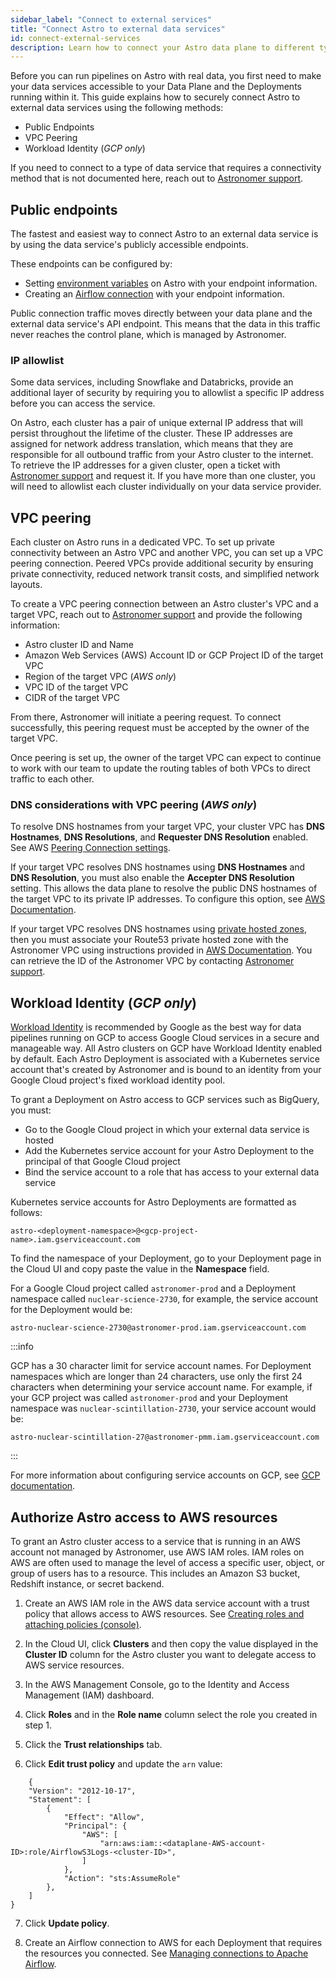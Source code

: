 ```yaml
---
sidebar_label: "Connect to external services"
title: "Connect Astro to external data services"
id: connect-external-services
description: Learn how to connect your Astro data plane to different types of external data services.
---
```


Before you can run pipelines on Astro with real data, you first need to make your data services accessible to your Data Plane and the Deployments running within it. This guide explains how to securely connect Astro to external data services using the following methods:

- Public Endpoints
- VPC Peering
- Workload Identity (_GCP only_)

If you need to connect to a type of data service that requires a connectivity method that is not documented here, reach out to [Astronomer support](https://support.astronomer.io).

## Public endpoints

The fastest and easiest way to connect Astro to an external data service is by using the data service's publicly accessible endpoints.

These endpoints can be configured by:

- Setting [environment variables](environment-variables.md) on Astro with your endpoint information.
- Creating an [Airflow connection](https://airflow.apache.org/docs/apache-airflow/stable/howto/connection.html) with your endpoint information.

Public connection traffic moves directly between your data plane and the external data service's API endpoint. This means that the data in this traffic never reaches the control plane, which is managed by Astronomer.

### IP allowlist

Some data services, including Snowflake and Databricks, provide an additional layer of security by requiring you to allowlist a specific IP address before you can access the service.

On Astro, each cluster has a pair of unique external IP address that will persist throughout the lifetime of the cluster. These IP addresses are assigned for network address translation, which means that they are responsible for all outbound traffic from your Astro cluster to the internet. To retrieve the IP addresses for a given cluster, open a ticket with [Astronomer support](https://support.astronomer.io) and request it. If you have more than one cluster, you will need to allowlist each cluster individually on your data service provider.

## VPC peering

Each cluster on Astro runs in a dedicated VPC. To set up private connectivity between an Astro VPC and another VPC, you can set up a VPC peering connection. Peered VPCs provide additional security by ensuring private connectivity, reduced network transit costs, and simplified network layouts.

To create a VPC peering connection between an Astro cluster's VPC and a target VPC, reach out to [Astronomer support](https://support.astronomer.io) and provide the following information:

- Astro cluster ID and Name
- Amazon Web Services (AWS) Account ID or GCP Project ID of the target VPC
- Region of the target VPC (_AWS only_)
- VPC ID of the target VPC
- CIDR of the target VPC

From there, Astronomer will initiate a peering request. To connect successfully, this peering request must be accepted by the owner of the target VPC.

Once peering is set up, the owner of the target VPC can expect to continue to work with our team to update the routing tables of both VPCs to direct traffic to each other.

### DNS considerations with VPC peering (_AWS only_)

To resolve DNS hostnames from your target VPC, your cluster VPC has **DNS Hostnames**, **DNS Resolutions**, and **Requester DNS Resolution** enabled. See AWS [Peering Connection settings](https://docs.aws.amazon.com/vpc/latest/peering/modify-peering-connections.html).  

If your target VPC resolves DNS hostnames using **DNS Hostnames** and **DNS Resolution**, you must also enable the **Accepter DNS Resolution** setting. This allows the data plane to resolve the public DNS hostnames of the target VPC to its private IP addresses. To configure this option, see [AWS Documentation](https://docs.aws.amazon.com/vpc/latest/peering/modify-peering-connections.html).

If your target VPC resolves DNS hostnames using [private hosted zones](https://docs.aws.amazon.com/Route53/latest/DeveloperGuide/hosted-zones-private.html), then you must associate your Route53 private hosted zone with the Astronomer VPC using instructions provided in [AWS Documentation](https://aws.amazon.com/premiumsupport/knowledge-center/route53-private-hosted-zone/). You can retrieve the ID of the Astronomer VPC by contacting [Astronomer support](https://support.astronomer.io).

## Workload Identity (_GCP only_)

[Workload Identity](https://cloud.google.com/kubernetes-engine/docs/concepts/workload-identity) is recommended by Google as the best way for data pipelines running on GCP to access Google Cloud services in a secure and manageable way. All Astro clusters on GCP have Workload Identity enabled by default. Each Astro Deployment is associated with a Kubernetes service account that's created by Astronomer and is bound to an identity from your Google Cloud project's fixed workload identity pool.

To grant a Deployment on Astro access to GCP services such as BigQuery, you must:

- Go to the Google Cloud project in which your external data service is hosted
- Add the Kubernetes service account for your Astro Deployment to the principal of that Google Cloud project
- Bind the service account to a role that has access to your external data service

Kubernetes service accounts for Astro Deployments are formatted as follows:

```text
astro-<deployment-namespace>@<gcp-project-name>.iam.gserviceaccount.com
```

To find the namespace of your Deployment, go to your Deployment page in the Cloud UI and copy paste the value in the **Namespace** field.

For a Google Cloud project called `astronomer-prod` and a Deployment namespace called `nuclear-science-2730`, for example, the service account for the Deployment would be:

```text
astro-nuclear-science-2730@astronomer-prod.iam.gserviceaccount.com
```

:::info

GCP has a 30 character limit for service account names. For Deployment namespaces which are longer than 24 characters, use only the first 24 characters when determining your service account name. For example, if your GCP project was called `astronomer-prod` and your Deployment namespace was `nuclear-scintillation-2730`, your service account would be:

```text
astro-nuclear-scintillation-27@astronomer-pmm.iam.gserviceaccount.com
```

:::

For more information about configuring service accounts on GCP, see [GCP documentation](https://cloud.google.com/kubernetes-engine/docs/how-to/workload-identity#authenticating_to).

## Authorize Astro access to AWS resources

To grant an Astro cluster access to a service that is running in an AWS account not managed by Astronomer, use AWS IAM roles. IAM roles on AWS are often used to manage the level of access a specific user, object, or group of users has to a resource. This includes an Amazon S3 bucket, Redshift instance, or secret backend.

1. Create an AWS IAM role in the AWS data service account with a trust policy that allows access to AWS resources. See [Creating roles and attaching policies (console)](https://docs.aws.amazon.com/IAM/latest/UserGuide/access_policies_job-functions_create-policies.html).

2. In the Cloud UI, click **Clusters** and then copy the value displayed in the **Cluster ID** column for the Astro cluster you want to delegate access to AWS service resources. 

3. In the AWS Management Console, go to the Identity and Access Management (IAM) dashboard.

4. Click **Roles** and in the **Role name** column select the role you created in step 1.

5. Click the **Trust relationships** tab.

6. Click **Edit trust policy** and update the `arn` value:

```text {8}
    {
    "Version": "2012-10-17",
    "Statement": [
        {
            "Effect": "Allow",
            "Principal": {
                "AWS": [
                    "arn:aws:iam::<dataplane-AWS-account-ID>:role/AirflowS3Logs-<cluster-ID>",
                ]
            },
            "Action": "sts:AssumeRole"
        },
    ]
}
```
7. Click **Update policy**.

8. Create an Airflow connection to AWS for each Deployment that requires the resources you connected. See [Managing connections to Apache Airflow](https://airflow.apache.org/docs/apache-airflow-providers-amazon/stable/connections/aws.html).
